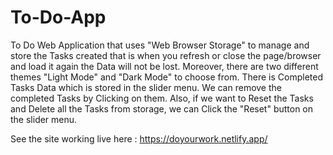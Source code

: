 # To-Do-App
To Do Web Application that uses "Web Browser Storage" to manage and store the Tasks created that is when you refresh or close the page/browser and load it again the Data will not be lost. Moreover, there are two different themes "Light Mode" and "Dark Mode" to choose from. There is Completed Tasks Data which is stored in the slider menu. We can remove the completed Tasks by Clicking on them. Also, if we want to Reset the Tasks and Delete all the Tasks from storage, we can Click the "Reset" button on the slider menu.

See the site working live here : https://doyourwork.netlify.app/

